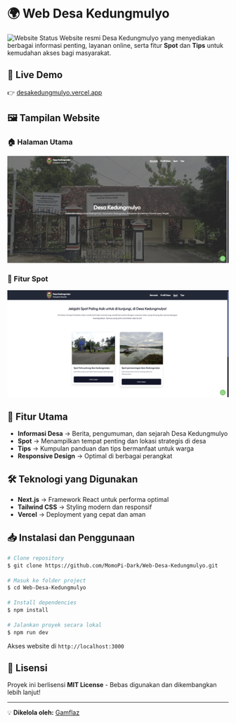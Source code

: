 # 🌍 Web Desa Kedungmulyo

![Website Status](https://img.shields.io/website?url=https%3A%2F%2Fdesakedungmulyo.vercel.app&style=for-the-badge)
Website resmi Desa Kedungmulyo yang menyediakan berbagai informasi penting, layanan online, serta fitur **Spot** dan **Tips** untuk kemudahan akses bagi masyarakat.

## 🔗 Live Demo
👉 [desakedungmulyo.vercel.app](https://desakedungmulyo.vercel.app/)

## 🖼️ Tampilan Website
### 🏠 Halaman Utama
<img src="assets/home.png" alt="Home Page" width="800"/>

### 📍 Fitur Spot
<img src="assets/spot.png" alt="Spot Page" width="800"/>

## 📌 Fitur Utama
- **Informasi Desa** → Berita, pengumuman, dan sejarah Desa Kedungmulyo
- **Spot** → Menampilkan tempat penting dan lokasi strategis di desa
- **Tips** → Kumpulan panduan dan tips bermanfaat untuk warga
- **Responsive Design** → Optimal di berbagai perangkat

## 🛠️ Teknologi yang Digunakan
- **Next.js** → Framework React untuk performa optimal
- **Tailwind CSS** → Styling modern dan responsif
- **Vercel** → Deployment yang cepat dan aman

## 📥 Instalasi dan Penggunaan
```bash
# Clone repository
$ git clone https://github.com/MomoPi-Dark/Web-Desa-Kedungmulyo.git

# Masuk ke folder project
$ cd Web-Desa-Kedungmulyo

# Install dependencies
$ npm install

# Jalankan proyek secara lokal
$ npm run dev
```
Akses website di `http://localhost:3000`

## 📜 Lisensi
Proyek ini berlisensi **MIT License** - Bebas digunakan dan dikembangkan lebih lanjut!

---

💡 **Dikelola oleh:** [Gamflaz](https://github.com/MomoPi-Dark)
